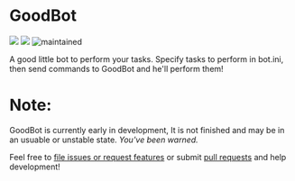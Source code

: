 # GoodBot
[![](https://img.shields.io/badge/version-0.1-red.svg)]() ![](https://img.shields.io/badge/state-early--alpha-orange.svg) ![maintained](https://img.shields.io/maintenance/yes/2018.svg)

A good little bot to perform your tasks. Specify tasks to perform in bot.ini, then send commands to GoodBot and he'll perform them!

# Note: 
   GoodBot is currently early in development, It is not finished and may be in an usuable or unstable state. 
   _You've been warned._
   
   Feel free to [file issues or request features](https://github.com/Killeroo/GoodBot/issues) or submit [pull requests](https://github.com/Killeroo/GoodBot/pulls) and help development!
